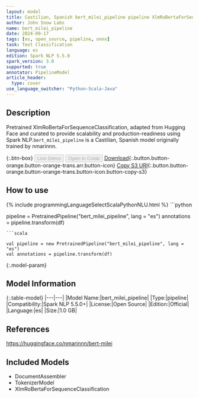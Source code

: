 ```yaml
---
layout: model
title: Castilian, Spanish bert_milei_pipeline pipeline XlmRoBertaForSequenceClassification from nmarinnn
author: John Snow Labs
name: bert_milei_pipeline
date: 2024-09-17
tags: [es, open_source, pipeline, onnx]
task: Text Classification
language: es
edition: Spark NLP 5.5.0
spark_version: 3.0
supported: true
annotator: PipelineModel
article_header:
  type: cover
use_language_switcher: "Python-Scala-Java"
---
```


## Description

Pretrained XlmRoBertaForSequenceClassification, adapted from Hugging Face and curated to provide scalability and production-readiness using Spark NLP.`bert_milei_pipeline` is a Castilian, Spanish model originally trained by nmarinnn.

{:.btn-box}
<button class="button button-orange" disabled>Live Demo</button>
<button class="button button-orange" disabled>Open in Colab</button>
[Download](https://s3.amazonaws.com/auxdata.johnsnowlabs.com/public/models/bert_milei_pipeline_es_5.5.0_3.0_1726535278930.zip){:.button.button-orange.button-orange-trans.arr.button-icon}
[Copy S3 URI](s3://auxdata.johnsnowlabs.com/public/models/bert_milei_pipeline_es_5.5.0_3.0_1726535278930.zip){:.button.button-orange.button-orange-trans.button-icon.button-copy-s3}

## How to use



<div class="tabs-box" markdown="1">
{% include programmingLanguageSelectScalaPythonNLU.html %}
```python

pipeline = PretrainedPipeline("bert_milei_pipeline", lang = "es")
annotations =  pipeline.transform(df)   

```
```scala

val pipeline = new PretrainedPipeline("bert_milei_pipeline", lang = "es")
val annotations = pipeline.transform(df)

```
</div>

{:.model-param}
## Model Information

{:.table-model}
|---|---|
|Model Name:|bert_milei_pipeline|
|Type:|pipeline|
|Compatibility:|Spark NLP 5.5.0+|
|License:|Open Source|
|Edition:|Official|
|Language:|es|
|Size:|1.0 GB|

## References

https://huggingface.co/nmarinnn/bert-milei

## Included Models

- DocumentAssembler
- TokenizerModel
- XlmRoBertaForSequenceClassification